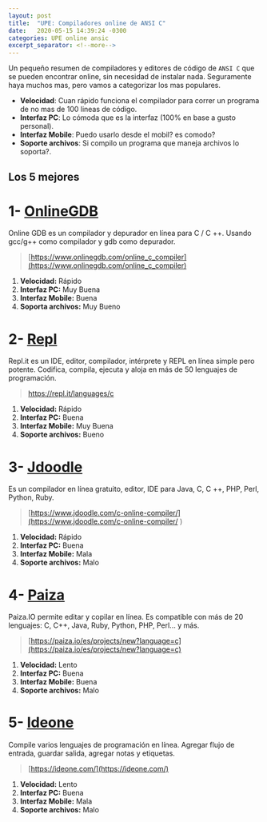 ```yaml
---
layout: post
title:  "UPE: Compiladores online de ANSI C"
date:   2020-05-15 14:39:24 -0300
categories: UPE online ansic
excerpt_separator: <!--more-->
---
```


Un pequeño resumen de compiladores y editores de código de `ANSI C` que se pueden encontrar online<!--more-->, sin necesidad de instalar nada. Seguramente haya muchos mas, pero vamos a categorizar los mas populares.

- **Velocidad**: Cuan rápido funciona el compilador para correr un programa de no mas de 100 lineas de código.
- **Interfaz PC**: Lo cómoda que es la interfaz (100% en base a gusto personal).
- **Interfaz Mobile**: Puedo usarlo desde el mobil? es comodo?
- **Soporte archivos**: Si compilo un programa que maneja archivos lo soporta?.

## Los 5 mejores

# 1- [OnlineGDB](https://www.onlinegdb.com/online_c_compiler)
Online GDB es un compilador y depurador en línea para C / C ++. Usando gcc/g++ como compilador y gdb como depurador.
>[https://www.onlinegdb.com/online_c_compiler](https://www.onlinegdb.com/online_c_compiler)

1. **Velocidad:** Rápido
2. **Interfaz PC:** Muy Buena
3. **Interfaz Mobile:** Buena
4. **Soporta archivos:** Muy Bueno

# 2- [Repl](https://repl.it/languages/c )
Repl.it es un IDE, editor, compilador, intérprete y REPL en línea simple pero potente. Codifica, compila, ejecuta y aloja en más de 50 lenguajes de programación.
>[https://repl.it/languages/c ](https://repl.it/languages/c )

1. **Velocidad:** Rápido
2. **Interfaz PC:** Buena
3. **Interfaz Mobile:** Muy Buena
4. **Soporte archivos:** Bueno

# 3- [Jdoodle](https://www.jdoodle.com/c-online-compiler/ )
Es un compilador en línea gratuito, editor, IDE para Java, C, C ++, PHP, Perl, Python, Ruby.
>[https://www.jdoodle.com/c-online-compiler/](https://www.jdoodle.com/c-online-compiler/ )

1. **Velocidad:** Rápido
2. **Interfaz PC:** Buena
3. **Interfaz Mobile:** Mala
4. **Soporte archivos:** Malo

# 4- [Paiza](https://paiza.io/es/projects/new?language=c)
Paiza.IO permite editar y copilar en línea. Es compatible con más de 20 lenguajes: C, C++, Java, Ruby, Python, PHP, Perl... y más.
>[https://paiza.io/es/projects/new?language=c](https://paiza.io/es/projects/new?language=c)

1. **Velocidad:** Lento 
2. **Interfaz PC:** Buena
3. **Interfaz Mobile:** Buena
4. **Soporte archivos:** Malo 

# 5- [Ideone](https://ideone.com/)
Compile varios lenguajes de programación en línea. Agregar flujo de entrada, guardar salida, agregar notas y etiquetas.
>[https://ideone.com/](https://ideone.com/)

1. **Velocidad:** Lento
2. **Interfaz PC:** Buena
3. **Interfaz Mobile:** Mala
4. **Soporte archivos:** Malo 

